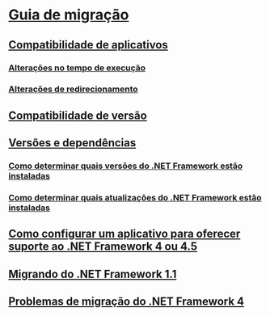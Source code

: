 # [Guia de migração](index.md)
## [Compatibilidade de aplicativos](application-compatibility.md)
### [Alterações no tempo de execução](runtime/index.md)
### [Alterações de redirecionamento](retargeting/index.md)
## [Compatibilidade de versão](version-compatibility.md)
## [Versões e dependências](versions-and-dependencies.md)
### [Como determinar quais versões do .NET Framework estão instaladas](how-to-determine-which-versions-are-installed.md)
### [Como determinar quais atualizações do .NET Framework estão instaladas](how-to-determine-which-net-framework-updates-are-installed.md)
## [Como configurar um aplicativo para oferecer suporte ao .NET Framework 4 ou 4.5](how-to-configure-an-app-to-support-net-framework-4-or-4-5.md)
## [Migrando do .NET Framework 1.1](migrating-from-the-net-framework-1-1.md)
## [Problemas de migração do .NET Framework 4](net-framework-4-migration-issues.md)
